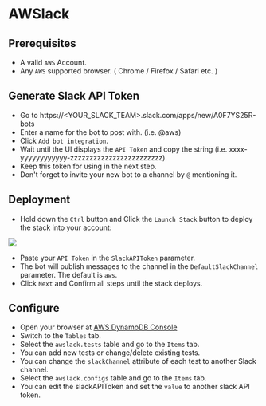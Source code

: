 # AWSlack

## Prerequisites
- A valid `AWS` Account.
- Any `AWS` supported browser. ( Chrome / Firefox / Safari etc. )

## Generate Slack API Token
- Go to https://<YOUR_SLACK_TEAM>.slack.com/apps/new/A0F7YS25R-bots
- Enter a name for the bot to post with. (i.e. @aws)
- Click `Add bot integration`.
- Wait until the UI displays the `API Token` and copy the string (i.e. xxxx-yyyyyyyyyyyy-zzzzzzzzzzzzzzzzzzzzzzzz).
- Keep this token for using in the next step.
- Don't forget to invite your new bot to a channel by `@` mentioning it.

## Deployment
- Hold down the `Ctrl` button and Click the `Launch Stack` button to deploy the stack into your account:

<a href="https://console.aws.amazon.com/cloudformation/home?#/stacks/new?stackName=AWSlack&templateURL=https://s3.amazonaws.com/awslack-v2/source/AWSlack.template.json" target="_blank"><img src="https://s3.amazonaws.com/cloudformation-examples/cloudformation-launch-stack.png"></img></a>
- Paste your `API Token` in the `SlackAPIToken` parameter.
- The bot will publish messages to the channel in the `DefaultSlackChannel` parameter. The default is `aws`.
- Click `Next` and Confirm all steps until the stack deploys.

## Configure
- Open your browser at [AWS DynamoDB Console](https://console.aws.amazon.com/dynamodb/home)
- Switch to the `Tables` tab.
- Select the `awslack.tests` table and go to the `Items` tab.
- You can add new tests or change/delete existing tests.
- You can change the `slackChannel` attribute of each test to another Slack channel.
- Select the `awslack.configs` table and go to the `Items` tab.
- You can edit the slackAPIToken and set the `value` to another slack API token.
